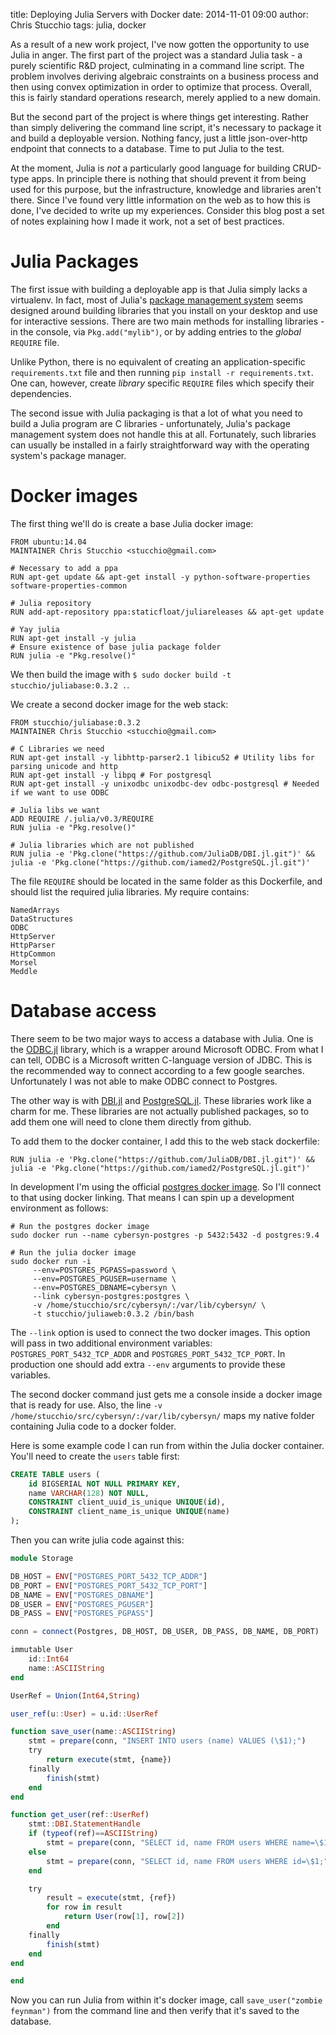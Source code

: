 title: Deploying Julia Servers with Docker
date: 2014-11-01 09:00
author: Chris Stucchio
tags: julia, docker

As a result of a new work project, I've now gotten the opportunity to use Julia in anger. The first part of the project was a standard Julia task - a purely scientific R&D project, culminating in a command line script. The problem involves deriving algebraic constraints on a business process and then using convex optimization in order to optimize that process. Overall, this is fairly standard operations research, merely applied to a new domain.

But the second part of the project is where things get interesting. Rather than simply delivering the command line script, it's necessary to package it and build a deployable version. Nothing fancy, just a little json-over-http endpoint that connects to a database. Time to put Julia to the test.

At the moment, Julia is *not* a particularly good language for building CRUD-type apps. In principle there is nothing that should prevent it from being used for this purpose, but the infrastructure, knowledge and libraries aren't there. Since I've found very little information on the web as to how this is done, I've decided to write up my experiences. Consider this blog post a set of notes explaining how I made it work, not a set of best practices.

# Julia Packages

The first issue with building a deployable app is that Julia simply lacks a virtualenv. In fact, most of Julia's [package management system](http://julia.readthedocs.org/en/latest/manual/packages/) seems designed around building libraries that you install on your desktop and use for interactive sessions. There are two main methods for installing libraries - in the console, via `Pkg.add("mylib")`, or by adding entries to the *global* `REQUIRE` file.

Unlike Python, there is no equivalent of creating an application-specific `requirements.txt` file and then running `pip install -r requirements.txt`. One can, however, create *library* specific `REQUIRE` files which specify their dependencies.

The second issue with Julia packaging is that a lot of what you need to build a Julia program are C libraries - unfortunately, Julia's package management system does not handle this at all. Fortunately, such libraries can usually be installed in a fairly straightforward way with the operating system's package manager.

# Docker images

The first thing we'll do is create a base Julia docker image:

```
FROM ubuntu:14.04
MAINTAINER Chris Stucchio <stucchio@gmail.com>

# Necessary to add a ppa
RUN apt-get update && apt-get install -y python-software-properties software-properties-common

# Julia repository
RUN add-apt-repository ppa:staticfloat/juliareleases && apt-get update

# Yay julia
RUN apt-get install -y julia
# Ensure existence of base julia package folder
RUN julia -e "Pkg.resolve()"
```

We then build the image with `$ sudo docker build -t stucchio/juliabase:0.3.2 .`.

We create a second docker image for the web stack:

```
FROM stucchio/juliabase:0.3.2
MAINTAINER Chris Stucchio <stucchio@gmail.com>

# C Libraries we need
RUN apt-get install -y libhttp-parser2.1 libicu52 # Utility libs for parsing unicode and http
RUN apt-get install -y libpq # For postgresql
RUN apt-get install -y unixodbc unixodbc-dev odbc-postgresql # Needed if we want to use ODBC

# Julia libs we want
ADD REQUIRE /.julia/v0.3/REQUIRE
RUN julia -e "Pkg.resolve()"

# Julia libraries which are not published
RUN julia -e 'Pkg.clone("https://github.com/JuliaDB/DBI.jl.git")' && julia -e 'Pkg.clone("https://github.com/iamed2/PostgreSQL.jl.git")'

```

The file `REQUIRE` should be located in the same folder as this Dockerfile, and should list the required julia libraries. My require contains:

```
NamedArrays
DataStructures
ODBC
HttpServer
HttpParser
HttpCommon
Morsel
Meddle
```

# Database access

There seem to be two major ways to access a database with Julia. One is the [ODBC.jl](https://github.com/quinnj/ODBC.jl) library, which is a wrapper around Microsoft ODBC. From what I can tell, ODBC is a Microsoft written C-language version of JDBC. This is the recommended way to connect according to a few google searches. Unfortunately I was not able to make ODBC connect to Postgres.

The other way is with [DBI.jl](https://github.com/JuliaDB/DBI.jl) and [PostgreSQL.jl](https://github.com/iamed2/PostgreSQL.jl). These libraries work like a charm for me. These libraries are not actually published packages, so to add them one will need to clone them directly from github.

To add them to the docker container, I add this to the web stack dockerfile:

```
RUN julia -e 'Pkg.clone("https://github.com/JuliaDB/DBI.jl.git")' && julia -e 'Pkg.clone("https://github.com/iamed2/PostgreSQL.jl.git")'
```

In development I'm using the official [postgres docker image](https://registry.hub.docker.com/_/postgres/). So I'll connect to that using docker linking. That means I can spin up a development environment as follows:
```shell
# Run the postgres docker image
sudo docker run --name cybersyn-postgres -p 5432:5432 -d postgres:9.4

# Run the julia docker image
sudo docker run -i
     --env=POSTGRES_PGPASS=password \
     --env=POSTGRES_PGUSER=username \
     --env=POSTGRES_DBNAME=cybersyn \
     --link cybersyn-postgres:postgres \
     -v /home/stucchio/src/cybersyn/:/var/lib/cybersyn/ \
     -t stucchio/juliaweb:0.3.2 /bin/bash
```

The `--link` option is used to connect the two docker images. This option will pass in two additional environment variables: `POSTGRES_PORT_5432_TCP_ADDR` and `POSTGRES_PORT_5432_TCP_PORT`. In production one should add extra `--env` arguments to provide these variables.

The second docker command just gets me a console inside a docker image that is ready for use. Also, the line `-v /home/stucchio/src/cybersyn/:/var/lib/cybersyn/` maps my native folder containing Julia code to a docker folder.

Here is some example code I can run from within the Julia docker container. You'll need to create the `users` table first:

```SQL
CREATE TABLE users (
    id BIGSERIAL NOT NULL PRIMARY KEY,
    name VARCHAR(128) NOT NULL,
    CONSTRAINT client_uuid_is_unique UNIQUE(id),
    CONSTRAINT client_name_is_unique UNIQUE(name)
);
```

Then you can write julia code against this:

```julia
module Storage

DB_HOST = ENV["POSTGRES_PORT_5432_TCP_ADDR"]
DB_PORT = ENV["POSTGRES_PORT_5432_TCP_PORT"]
DB_NAME = ENV["POSTGRES_DBNAME"]
DB_USER = ENV["POSTGRES_PGUSER"]
DB_PASS = ENV["POSTGRES_PGPASS"]

conn = connect(Postgres, DB_HOST, DB_USER, DB_PASS, DB_NAME, DB_PORT)

immutable User
    id::Int64
    name::ASCIIString
end

UserRef = Union(Int64,String)

user_ref(u::User) = u.id::UserRef

function save_user(name::ASCIIString)
    stmt = prepare(conn, "INSERT INTO users (name) VALUES (\$1);")
    try
        return execute(stmt, {name})
    finally
        finish(stmt)
    end
end

function get_user(ref::UserRef)
    stmt::DBI.StatementHandle
    if (typeof(ref)==ASCIIString)
        stmt = prepare(conn, "SELECT id, name FROM users WHERE name=\$1;")
    else
        stmt = prepare(conn, "SELECT id, name FROM users WHERE id=\$1;")
    end

    try
        result = execute(stmt, {ref})
        for row in result
            return User(row[1], row[2])
        end
    finally
        finish(stmt)
    end
end

end
```

Now you can run Julia from within it's docker image, call `save_user("zombie feynman")` from the command line and then verify that it's saved to the database.
